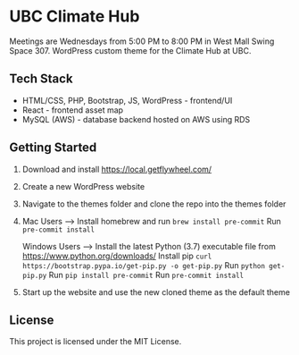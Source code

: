 # UBC Climate Hub

Meetings are Wednesdays from 5:00 PM to 8:00 PM in West Mall Swing Space 307.
WordPress custom theme for the Climate Hub at UBC.

## Tech Stack
- HTML/CSS, PHP, Bootstrap, JS, WordPress - frontend/UI
- React - frontend asset map
- MySQL (AWS) - database backend hosted on AWS using RDS

## Getting Started
1. Download and install <https://local.getflywheel.com/>
2. Create a new WordPress website
3. Navigate to the themes folder and clone the repo into the themes folder
4. Mac Users -->
   Install homebrew and run `brew install pre-commit`
   Run `pre-commit install`

   Windows Users -->
   Install the latest Python (3.7) executable file from <https://www.python.org/downloads/>
   Install pip `curl https://bootstrap.pypa.io/get-pip.py -o get-pip.py`
   Run `python get-pip.py`
   Run `pip install pre-commit`
   Run `pre-commit install`

5. Start up the website and use the new cloned theme as the default theme

## License
This project is licensed under the MIT License.
